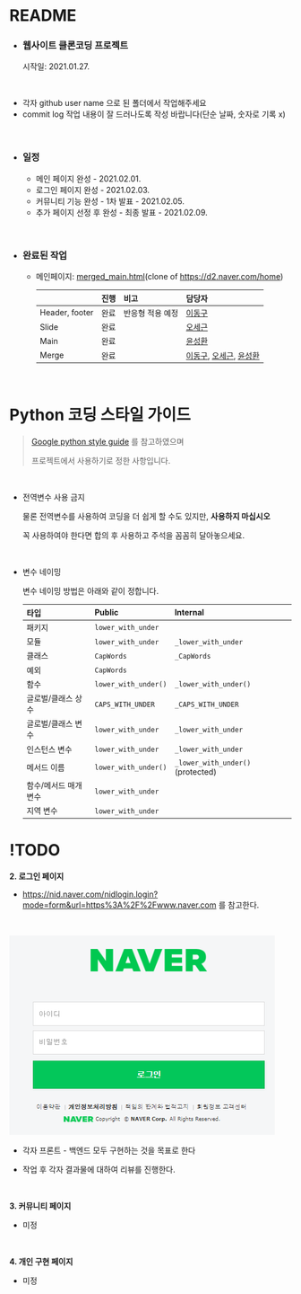 # README

* ### 웹사이트 클론코딩 프로젝트

  시작일: 2021.01.27.

<br>

* 각자 github user name 으로 된 폴더에서 작업해주세요
* commit log 작업 내용이 잘 드러나도록 작성 바랍니다(단순 날짜, 숫자로 기록 x)

<br>

* ### 일정

  * 메인 페이지 완성 - 2021.02.01.
  * 로그인 페이지 완성 - 2021.02.03.
  * 커뮤니티 기능 완성 - 1차 발표 - 2021.02.05.
  * 추가 페이지 선정 후 완성 - 최종 발표 - 2021.02.09.

<br>

* ### 완료된 작업

  * 메인페이지: [merged_main.html](./merged/merged_main.html)(clone of https://d2.naver.com/home)

    |                | 진행 | 비고             | 담당자                                                       |
    | -------------- | ---- | ---------------- | ------------------------------------------------------------ |
    | Header, footer | 완료 | 반응형 적용 예정 | [이동구](https://github.com/LeeDongu)                        |
    | Slide          | 완료 |                  | [오세근](https://github.com/Sekeun)                          |
    | Main           | 완료 |                  | [윤성환](https://github.com/IncheonYSH)                      |
    | Merge          | 완료 |                  | [이동구](https://github.com/LeeDongu), [오세근](https://github.com/Sekeun), [윤성환](https://github.com/IncheonYSH) |

    <br>



# Python 코딩 스타일 가이드

> [Google python style guide](https://google.github.io/styleguide/pyguide.html) 를 참고하였으며
>
>  프로젝트에서 사용하기로 정한 사항입니다.

<br>

* 전역변수 사용 금지

  물론 전역변수를 사용하여 코딩을 더 쉽게 할 수도 있지만, **사용하지 마십시오**

  꼭 사용하여야 한다면 합의 후 사용하고 주석을 꼼꼼히 달아놓으세요.

  <br>

* 변수 네이밍

  변수 네이밍 방법은 아래와 같이 정합니다.

  | 타입                 | Public               | Internal                          |
  | -------------------- | -------------------- | --------------------------------- |
  | 패키지               | `lower_with_under`   |                                   |
  | 모듈                 | `lower_with_under`   | `_lower_with_under`               |
  | 클래스               | `CapWords`           | `_CapWords`                       |
  | 예외                 | `CapWords`           |                                   |
  | 함수                 | `lower_with_under()` | `_lower_with_under()`             |
  | 글로벌/클래스 상수   | `CAPS_WITH_UNDER`    | `_CAPS_WITH_UNDER`                |
  | 글로벌/클래스 변수   | `lower_with_under`   | `_lower_with_under`               |
  | 인스턴스 변수        | `lower_with_under`   | `_lower_with_under`               |
  | 메서드 이름          | `lower_with_under()` | `_lower_with_under()` (protected) |
  | 함수/메서드 매개변수 | `lower_with_under`   |                                   |
  | 지역 변수            | `lower_with_under`   |                                   |



# !TODO

**2. 로그인 페이지**

   * https://nid.naver.com/nidlogin.login?mode=form&url=https%3A%2F%2Fwww.naver.com 를 참고한다.

   <br>

![login](README/로그인_최종.png)

* 각자 프론트 - 백엔드 모두 구현하는 것을 목표로 한다

* 작업 후 각자 결과물에 대하여 리뷰를 진행한다.

  <br>

**3. 커뮤니티 페이지**

   * 미정

​     <br>

**4.  개인 구현 페이지**

   * 미정





